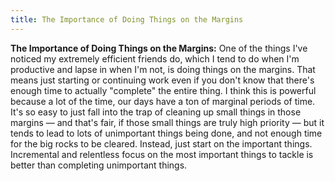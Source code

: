 ```yaml
---
title: The Importance of Doing Things on the Margins
---
```


**The Importance of Doing Things on the Margins:** One of the things I've noticed my extremely efficient friends do, which I tend to do when I'm productive and lapse in when I'm not, is doing things on the margins. That means just starting or continuing work even if you don't know that there's enough time to actually "complete" the entire thing. I think this is powerful because a lot of the time, our days have a ton of marginal periods of time. It's so easy to just fall into the trap of cleaning up small things in those margins — and that's fair, if those small things are truly high priority — but it tends to lead to lots of unimportant things being done, and not enough time for the big rocks to be cleared. Instead, just start on the important things. Incremental and relentless focus on the most important things to tackle is better than completing unimportant things.
